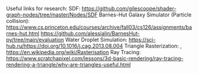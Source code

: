Useful links for research: 
SDF: 
https://github.com/gilescoope/shader-graph-nodes/tree/master/Nodes/SDF
Barnes-Hut Galaxy Simulator (Particle collision): 
https://www.cs.princeton.edu/courses/archive/fall03/cs126/assignments/barnes-hut.html
https://github.com/alessialin/BarnesHut-py/tree/main/evaluation
Water Droplet Simulation: 
https://sci-hub.ru/https://doi.org/10.1016/j.cag.2013.08.004
Triangle Rasterization: ,
https://en.wikipedia.org/wiki/Rasterisation
Ray Tracing: 
https://www.scratchapixel.com/lessons/3d-basic-rendering/ray-tracing-rendering-a-triangle/why-are-triangles-useful.html